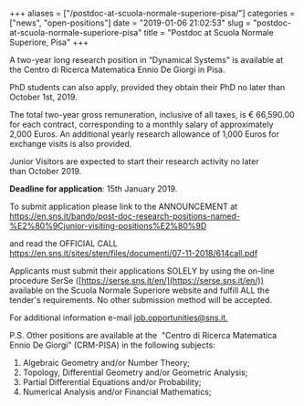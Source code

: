+++
aliases = ["/postdoc-at-scuola-normale-superiore-pisa/"]
categories = ["news", "open-positions"]
date = "2019-01-06 21:02:53"
slug = "postdoc-at-scuola-normale-superiore-pisa"
title = "Postdoc at Scuola Normale Superiore, Pisa"
+++

A two-year long research position in “Dynamical Systems" is available at
the Centro di Ricerca Matematica Ennio De Giorgi in Pisa.

PhD students can also apply, provided they obtain their PhD no later
than October 1st, 2019.

The total two-year gross remuneration, inclusive of all taxes, is €
66,590.00 for each contract, corresponding to a monthly salary of
approximately 2,000 Euros. An additional yearly research allowance of
1,000 Euros for exchange visits is also provided.

Junior Visitors are expected to start their research activity no later  
than October 2019.

**Deadline for application**: 15th January 2019.  
  
To submit application please link to the ANNOUNCEMENT at  
<https://en.sns.it/bando/post-doc-research-positions-named-%E2%80%9Cjunior-visiting-positions%E2%80%9D>  
  
and read the OFFICIAL CALL  
<https://en.sns.it/sites/sten/files/documenti/07-11-2018/614call.pdf>  
  
Applicants must submit their applications SOLELY by using the on-line
procedure SerSe ([https://serse.sns.it/en/](https://serse.sns.it/en/)) available on the Scuola
Normale Superiore website and fulfill ALL the tender's requirements. No
other submission method will be accepted.  
  
For additional information e-mail
[job.opportunities@sns.it.](mailto:job.opportunities@sns.it)

P.S. Other positions are available at the  "Centro di Ricerca Matematica
Ennio De Giorgi" (CRM-PISA) in the following subjects:  
1. Algebraic Geometry and/or Number Theory;  
2. Topology, Differential Geometry and/or Geometric Analysis;  
3. Partial Differential Equations and/or Probability;  
4. Numerical Analysis and/or Financial Mathematics;
